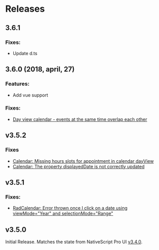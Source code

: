 # Releases

## 3.6.1

### Fixes:

- Update d.ts


## 3.6.0 (2018, april, 27)

### Features:

- Add vue support
### Fixes:

- [Day view calendar - events at the same time overlap each other](https://github.com/telerik/nativescript-ui-feedback/issues/414)

## v3.5.2

### Fixes
 - [Calendar: Missing hours slots for appointment in calendar dayView](https://github.com/telerik/nativescript-ui-feedback/issues/590)
 - [Calendar: The property displayedDate is not correctly updated](https://github.com/telerik/nativescript-ui-feedback/issues/589)

## v3.5.1

### Fixes:
 - [RadCalendar: Error thrown once I click on a date using viewMode="Year" and selectionMode="Range"](https://github.com/telerik/nativescript-ui-feedback/issues/494)


## v3.5.0

Initial Release. Matches the state from NativeScript Pro UI [v3.4.0](http://docs.telerik.com/devtools/nativescript-ui/release-notes#release-notes-340).
